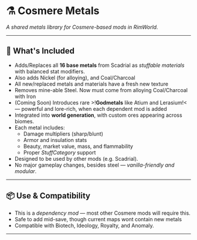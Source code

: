 # ⚗️ Cosmere Metals

*A shared metals library for Cosmere-based mods in RimWorld.*

---

## 🌌 What's Included

- Adds/Replaces all **16 base metals** from Scadrial as *stuffable materials* with balanced stat modifiers.
- Also adds Nickel (for alloying), and Coal/Charcoal
- All new/replaced metals and materials have a fresh new texture
- Removes mine-able Steel. Now must come from alloying Coal/Charcoal with Iron 
- (Coming Soon) Introduces rare >!**Godmetals** like Atium and Lerasium!< — powerful and lore-rich, when each dependent mod is added
- Integrated into **world generation**, with custom ores appearing across biomes.
- Each metal includes:
    - Damage multipliers (sharp/blunt)
    - Armor and insulation stats
    - Beauty, market value, mass, and flammability
    - Proper *StuffCategory* support
- Designed to be used by other mods (e.g. Scadrial).
- No major gameplay changes, besides steel — *vanilla-friendly and modular*.

---

## 📦 Use & Compatibility

- This is a *dependency mod* — most other Cosmere mods will require this.
- Safe to add mid-save, though current maps wont contain new metals
- Compatible with Biotech, Ideology, Royalty, and Anomaly.

---
